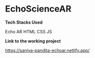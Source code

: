 # EchoScienceAR

**Tech Stacks Used**

Echo AR
HTML CSS JS


**Link to the working project**

https://saniya-pandita-echoar.netlify.app/
